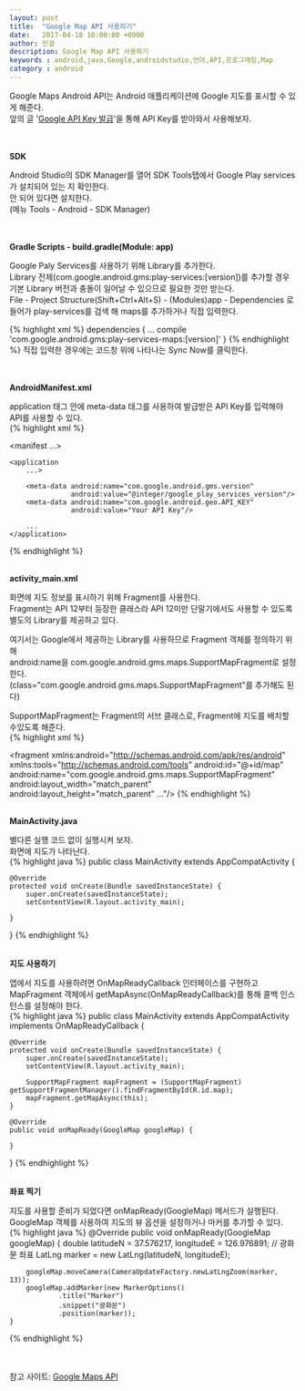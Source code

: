 ```yaml
---
layout: post
title:  "Google Map API 사용하기"
date:   2017-04-18 10:00:00 +0900
author: 민갤
description: Google Map API 사용하기
keywords : android,java,Google,androidstudio,언어,API,프로그래밍,Map
category : android
---
```

Google Maps Android API는 Android 애플리케이션에 Google 지도를 표시할 수 있게 해준다.<br>
앞의 글 '[Google API Key 발급]'을 통해 API Key를 받아와서 사용해보자.<br>
<br>
<br>

<strong class="h2">SDK</strong><br>

Android Studio의 SDK Manager를 열어 SDK Tools탭에서 <span class="red">Google Play services</span>가 설치되어 있는 지 확인한다.<br>
안 되어 있다면 설치한다.<br>
(메뉴 Tools - Android - SDK Manager)<br>
<br>
<br>


<strong class="h2">Gradle Scripts - build.gradle(Module: app)</strong><br>

Google Paly Services를 사용하기 위해 Library를 추가한다.<br>
Library 전체(com.google.android.gms:play-services:[version])를 추가할 경우 기본 Library 버전과 충돌이 일어날 수 있으므로 필요한 것만 받는다.<br>
<span class="blue">File - Project Structure(Shift+Ctrl+Alt+S) - (Modules)app - Dependencies</span> 로 들어가 <span class="red">play-services</span>를 검색 해 maps를 추가하거나 직접 입력한다.<br>
<p class="t_center w50"><amp-img src="{{ "/img/post35/1.png" | prepend: site.baseurl }}" alt="Dependencies" width="635" height="309" layout="responsive"></amp-img></p>
{% highlight xml %}
dependencies {
    ...
    compile 'com.google.android.gms:play-services-maps:[version]'
}
{% endhighlight %}
직접 입력한 경우에는 코드창 위에 나타나는 <span class="blue">Sync Now</span>를 클릭한다.<br>
<br>
<br>

<strong class="h2">AndroidManifest.xml</strong><br>

application 태그 안에 <span class="red">meta-data</span> 태그를 사용하여 발급받은 <span class="red">API Key</span>를 입력해야 API를 사용할 수 있다.<br>
{% highlight xml %}
<?xml version="1.0" encoding="utf-8"?>
<manifest ...>

    <application
        ...>

        <meta-data android:name="com.google.android.gms.version"
                   android:value="@integer/google_play_services_version"/>
        <meta-data android:name="com.google.android.geo.API_KEY"
                   android:value="Your API Key"/>

        ...
    </application>

</manifest>
{% endhighlight %}
<br>
<br>


<strong class="h2">activity_main.xml</strong><br>

화면에 지도 정보를 표시하기 위해 Fragment를 사용한다.<br>
Fragment는 API 12부터 등장한 클래스라 API 12미만 단말기에서도 사용할 수 있도록 별도의 Library를 제공하고 있다.<br>

여기서는 Google에서 제공하는 Library를 사용하므로 Fragment 객체를 정의하기 위해 <br>
android:name을 <span class="red">com.google.android.gms.maps.SupportMapFragment</span>로 설정한다.<br>
(class="com.google.android.gms.maps.SupportMapFragment"를 추가해도 된다)<br>

SupportMapFragment는 Fragment의 서브 클래스로, Fragment에 지도를 배치할 수있도록 해준다.<br>
{% highlight xml %}
<?xml version="1.0" encoding="utf-8"?>
<fragment
    xmlns:android="http://schemas.android.com/apk/res/android"
    xmlns:tools="http://schemas.android.com/tools"
    android:id="@+id/map"
    android:name="com.google.android.gms.maps.SupportMapFragment"
    android:layout_width="match_parent"
    android:layout_height="match_parent"
    ..."/>
{% endhighlight %}
<br>
<br>


<strong class="h2">MainActivity.java</strong><br>

별다른 실행 코드 없이 실행시켜 보자. <br>
화면에 지도가 나타난다.<br>
{% highlight java %}
public class MainActivity extends AppCompatActivity  {

    @Override
    protected void onCreate(Bundle savedInstanceState) {
        super.onCreate(savedInstanceState);
        setContentView(R.layout.activity_main);

    }
}
{% endhighlight %}
<br>
<br>


<strong class="h2">지도 사용하기</strong><br>

앱에서 지도를 사용하려면 <span class="red">OnMapReadyCallback</span> 인터페이스를 구현하고 <br>
MapFragment 객체에서 getMapAsync(OnMapReadyCallback)를 통해 콜백 인스턴스를 설정해야 한다.<br>
{% highlight java %}
public class MainActivity extends AppCompatActivity implements OnMapReadyCallback {

    @Override
    protected void onCreate(Bundle savedInstanceState) {
        super.onCreate(savedInstanceState);
        setContentView(R.layout.activity_main);

        SupportMapFragment mapFragment = (SupportMapFragment) getSupportFragmentManager().findFragmentById(R.id.map);
        mapFragment.getMapAsync(this);
    }

    @Override
    public void onMapReady(GoogleMap googleMap) {

    }
}
{% endhighlight %}
<br>
<br>


<strong class="h2">좌표 찍기</strong><br>

지도를 사용할 준비가 되었다면 <span class="blue">onMapReady(GoogleMap)</span> 메서드가 실행된다.<br>
GoogleMap 객체를 사용하여 지도의 뷰 옵션을 설정하거나 마커를 추가할 수 있다.<br>
{% highlight java %}
    @Override
    public void onMapReady(GoogleMap googleMap) {
        double latitudeN = 37.576217, longitudeE = 126.976891; // 광화문 좌표
        LatLng marker = new LatLng(latitudeN, longitudeE);

        googleMap.moveCamera(CameraUpdateFactory.newLatLngZoom(marker, 13));
        googleMap.addMarker(new MarkerOptions()
                .title("Marker")
                .snippet("광화문")
                .position(marker));
    }
{% endhighlight %}
<br>
<br>
<br>

참고 사이트: [Google Maps API]

[Google API Key 발급]:https://lovefields.github.io/android/2017/04/17/post34.html
[Google Maps API]: https://developers.google.com/maps/documentation/android-api/map?hl=ko